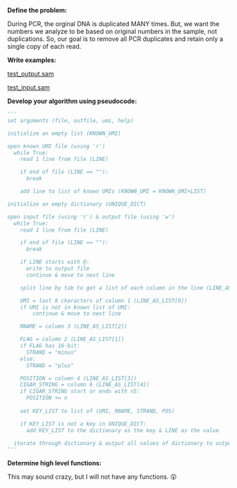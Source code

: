 **Define the problem:**

During PCR, the orginal DNA is duplicated MANY times. But, we want the numbers we analyze to be based on original numbers in the sample, not duplications. So, our goal is to remove all PCR duplicates and retain only a single copy of each read. 

**Write examples:**

[test_output.sam](test_output.sam)

[test_input.sam](test_input.sam)

**Develop your algorithm using pseudocode:**
```python
'''
set arguments (file, outfile, umi, help)

initialize an empty list (KNOWN_UMI)

open known UMI file (using 'r')
  while True:
    read 1 line from file (LINE)

    if end of file (LINE == ""):
      break

    add line to list of known UMIs (KNOWN_UMI = KNOWN_UMI+LIST)

initialize an empty dictionary (UNIQUE_DICT)

open input file (using 'r') & output file (using 'w') 
  while True:
    read 1 line from file (LINE)

    if end of file (LINE == ""):
      break

    if LINE starts with @:
      write to output file
      continue & move to next line

    split line by tab to get a list of each column in the line (LINE_AS_LIST)

    UMI = last 8 characters of column 1 (LINE_AS_LIST[0])
    if UMI is not in known list of UMI:
        continue & move to next line

    RNAME = column 3 (LINE_AS_LIST[2])

    FLAG = column 2 (LINE_AS_LIST[1])
    if FLAG has 16-bit:
      STRAND = "minus"
    else:
      STRAND = "plus"

    POSITION = column 4 (LINE_AS_LIST[3])
    CIGAR_STRING = column 6 (LINE_AS_LIST[4])
    if CIGAR_STRING start or ends with nS:
      POSITION += n
    
    set KEY_LIST to list of (UMI, RNAME, STRAND, POS)

    if KEY_LIST is not a key in UNIQUE_DICT:
      add KEY_LIST to the dictionary as the key & LINE as the value

  iterate through dictionary & output all values of dictionary to output file 
'''
```

**Determine high level functions:**

This may sound crazy, but I will not have any functions. 😲

